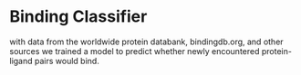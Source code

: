 # Binding Classifier 
 
 with data from the worldwide protein databank, bindingdb.org, and other sources
 we trained a model to predict whether newly encountered protein-ligand pairs would bind. 
 
 

